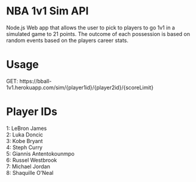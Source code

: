 # NBA 1v1 Sim API
Node.js Web app that allows the user to pick to players to go 1v1 in a simulated game to 21 points. The outcome of each possession is based on random events based on the players career stats.

# Usage
GET: https://<span></span>bball-1v1.herokuapp.com/sim/{player1id}/{player2id}/{scoreLimit}

# Player IDs
1: LeBron James<br />
2: Luka Doncic<br />
3: Kobe Bryant<br />
4: Steph Curry<br />
5: Giannis Antentokounmpo<br />
6: Russel Westbrook<br />
7: Michael Jordan<br />
8: Shaquille O'Neal<br />

